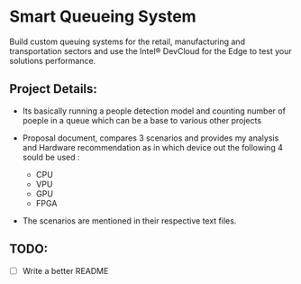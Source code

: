 # Smart Queueing System

Build custom queuing systems for the retail, manufacturing and transportation sectors and use the Intel® DevCloud for the Edge to test your solutions performance.

## Project Details:

- Its basically running a people detection model and counting number of poeple in a queue which can be a base to various other projects

- Proposal document, compares 3 scenarios and provides my analysis and Hardware recommendation as in which device out the following 4 sould be used : 
  -  CPU
  -  VPU
  -  GPU
  -  FPGA

- The scenarios are mentioned in their respective text files.


## TODO:
- [ ] Write a better README
